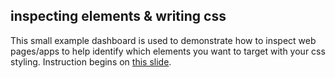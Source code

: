 ## inspecting elements & writing css

This small example dashboard is used to demonstrate how to inspect web pages/apps to help identify which elements you want to target with your css styling. Instruction begins on [this slide](https://ucsb-meds.github.io/EDS430-Shiny/#/inspect-webpages).


